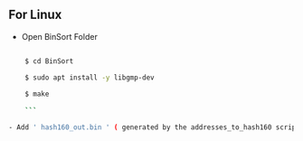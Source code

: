 ## For Linux
- Open BinSort Folder
```sh

    $ cd BinSort 

    $ sudo apt install -y libgmp-dev
    
    $ make
    
    ```

- Add ' hash160_out.bin ' ( generated by the addresses_to_hash160 script ), for sorting

